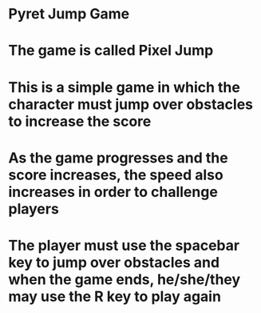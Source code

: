 # Pyret Jump Game
# The game is called Pixel Jump
# This is a simple game in which the character must jump over obstacles to increase the score
# As the game progresses and the score increases, the speed also increases in order to challenge players 
# The player must use the spacebar key to jump over obstacles and when the game ends, he/she/they may use the R key to play again
